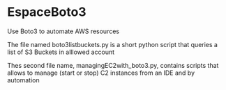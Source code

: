 # EspaceBoto3
Use Boto3 to automate AWS resources

The file named boto3listbuckets.py is a short python script that queries a 
list of S3 Buckets in alllowed account

Thes second file name, managingEC2with_boto3.py, contains scripts that allows to
manage (start or stop) C2 instances from an IDE and by automation
